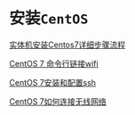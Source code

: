 # 安装`CentOS`

[实体机安装Centos7详细步骤流程](https://blog.csdn.net/yredh_114/article/details/83820594)

[CentOS 7 命令行链接wifi](https://blog.csdn.net/armybase11/article/details/52725058)

[CentOS 7安装和配置ssh](https://www.cnblogs.com/liuhouhou/p/8975812.html)

[CentOS 7如何连接无线网络](https://blog.csdn.net/xiaoyu19910321/article/details/78504400)

